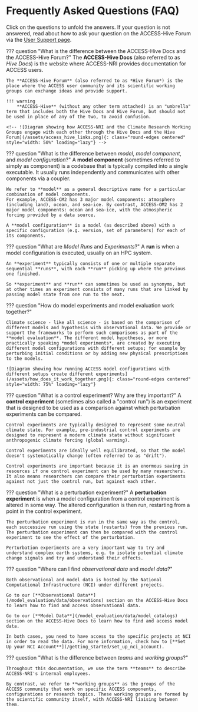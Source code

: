 #  Frequently Asked Questions (FAQ)

Click on the questions to unfold the answers. If your question is not answered, read about how to ask your question on the ACCESS-Hive Forum via the [User Support page](/about/user_support.md).

??? question "What is the difference between the ACCESS-Hive Docs and the ACCESS-Hive Forum?"
    The **ACCESS-Hive Docs** (also referred to as *Hive Docs*) is the website where ACCESS-NRI provides documentation for ACCESS users.

    The **ACCESS-Hive Forum** (also referred to as *Hive Forum*) is the place where the ACCESS user community and its scientific working groups can exchange ideas and provide support.

    !!! warning
        **ACCESS-Hive** (without any other term attached) is an "umbrella" term that includes both the Hive Docs and Hive Forum, but should not be used in place of any of the two, to avoid confusion.
    
    <!-- ![Diagram showing how ACCESS-NRI and the Climate Research Working Groups engage with each other through the Hive Docs and the Hive Forum](/assets/access_hive_links.png){: class="round-edges centered" style="width: 50%" loading="lazy"} -->

??? question "What is the difference between _model_, _model component_, and _model configuration_?"
    A **model component** (sometimes referred to simply as component) is a codebase that is typically compiled into a single executable. It usually runs independently and communicates with other components via a coupler.

    We refer to **model** as a general descriptive name for a particular combination of model components.
    For example, ACCESS-CM2 has 3 major model components: atmosphere (including land), ocean, and sea-ice. By contrast, ACCESS-OM2 has 2 major model components: ocean and sea-ice, with the atmospheric forcing provided by a data source.

    A **model configuration** is a model (as described above) with a specific configuration (e.g. version, set of parameters) for each of its components.

??? question "What are _Model Runs_ and _Experiments_?"
    A **run** is when a model configuration is executed, usually on an HPC system.

    An **experiment** typically consists of one or multiple separate sequential **runs**, with each **run** picking up where the previous one finished.

    So **experiment** and **run** can sometimes be used as synonyms, but at other times an experiment consists of many runs that are linked by passing model state from one run to the next.

??? question "How do model experiments and model evaluation work together?"

    Climate science - like all science - is based on the comparison of different models and hypothesis with observational data. We provide or support the frameworks to perform such comparisons as part of the **model evaluation**. The different model hypotheses, or more practically speaking *model experiments*, are created by executing different model configurations with different setups; for example by perturbing initial conditions or by adding new physical prescriptions to the models.
    
    ![Diagram showing how running ACCESS model configurations with different setups create different experiments](/assets/how_does_it_work_together.png){: class="round-edges centered" style="width: 75%" loading="lazy"}

??? question "What is a control experiment? Why are they important?"
    A **control experiment** (sometimes also called a "control run") is an experiment that is designed to be used as a comparison against which perturbation experiments can be compared.

    Control experiments are typically designed to represent some neutral climate state. For example, pre-industrial control experiments are designed to represent a modern climate state without significant anthropogenic climate forcing (global warming).

    Control experiments are ideally well equilibrated, so that the model doesn't systematically change (often referred to as "drift").

    Control experiments are important because it is an enormous saving in resources if one control experiment can be used by many researchers. It also means researchers can compare their perturbation experiments against not just the control run, but against each other.

??? question "What is a perturbation experiment?"
    A **perturbation experiment** is when a model configuration from a control experiment is altered in some way. The altered configuration is then run, restarting from a point in the control experiment.

    The perturbation experiment is run in the same way as the control, each successive run using the state (restarts) from the previous run. The perturbation experiment can then be compared with the control experiment to see the effect of the perturbation.

    Perturbation experiments are a very important way to try and understand complex earth systems, e.g. to isolate potential climate change signals and try and understand their effects.

??? question "Where can I find _observational data_ and _model data_?"
    
    Both observational and model data is hosted by the National Computational Infrastructure (NCI) under different projects. 

    Go to our [**Observational Data**](/model_evaluation/data/observations) section on the ACCESS-Hive Docs to learn how to find and access observational data.

    Go to our [**Model Data**](/model_evaluation/data/model_catalogs) section on the ACCESS-Hive Docs to learn how to find and access model data.

    In both cases, you need to have access to the specific projects at NCI in order to read the data. For more information, check how to [**Set Up your NCI Account**](/getting_started/set_up_nci_account).

??? question "What is the difference between _teams_ and _working groups_?"

    Throughout this documentation, we use the term **teams** to describe ACCESS-NRI's internal employees.

    By contrast, we refer to **working groups** as the groups of the ACCESS community that work on specific ACCESS components, configurations or research topics. These working groups are formed by the scientific community itself, with ACCESS-NRI liaising between them.

